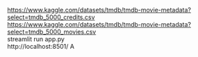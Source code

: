 https://www.kaggle.com/datasets/tmdb/tmdb-movie-metadata?select=tmdb_5000_credits.csv
<br/>
https://www.kaggle.com/datasets/tmdb/tmdb-movie-metadata?select=tmdb_5000_movies.csv
<br/>
streamlit run app.py 
<br/>
http://localhost:8501/
A
